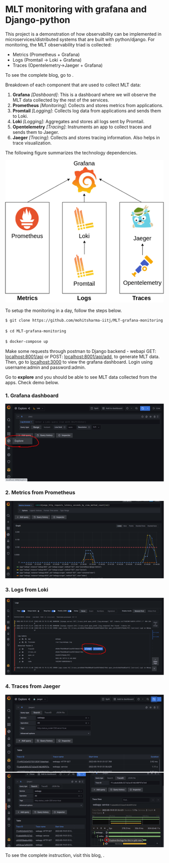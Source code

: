 # MLT monitoring with grafana and Django-python

This project is a demonstration of how observability can be implemented in microservices/distributed systems that are built with python/django. For monitoring, the MLT observability triad is collected:
* Metrics (Prometheus + Grafana)
* Logs (Promtail -> Loki + Grafana)
* Traces (Opentelemetry->Jaeger + Grafana)

To see the complete blog, go to []().

Breakdown of each component that are used to collect MLT data:

1. **Grafana** _[Dashboard]_: This is a dashboard where we will observe the MLT data collected by the rest of the services.
2. **Prometheus** _[Monitoring]_: Collects and stores metrics from applications.
3. **Promtail** _[Logging]_: Collects log data from applications and sends them to Loki.
4. **Loki** _[Logging]_: Aggregates and stores all logs sent by Promtail.
5. **Opentelemetry** _[Tracing]_: Instruments an app to collect traces and sends them to Jaeger.
6. **Jaeger** _[Tracing]_: Collects and stores tracing information. Also helps in trace visualization.

The following figure summarizes the technology dependencies.

![MLT in kubernetes](./images/MLT.png)

To setup the monitoring in a day, follow the steps below.

```bash
$ git clone https://github.com/mohitsharma-iitj/MLT-grafana-monitoring.git

$ cd MLT-grafana-monitoring

$ docker-compose up
```

Make some requests through postman to Django backend - webapi GET: [localhost:8001/api](http://localhost:8001/api) or POST: [localhost:8001/api/add](http://localhost:8001/api/add), to generate MLT data. Then, go to [localhost:3000](http://localhost:3000]) to view the grafana dashboard. Login using username:admin and password:admin.

Go to **explore** and you should be able to see MLT data collected from the apps. Check demo below.

### 1. Grafana dashboard
![grafana explore](images/explore.png)

### 2. Metrics from Prometheus
![prometheus](images/prometheus.png)

### 3. Logs from Loki
![loki logs](images/loki.png)

### 4. Traces from Jaeger
![Jaeger traces](images/jaeger.png)
![Jaeger traces split screen](images/jaeger2.png)

To see the complete instruction, visit this blog, []().
